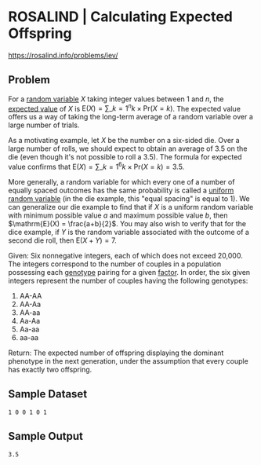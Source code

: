 # ROSALIND | Calculating Expected Offspring

https://rosalind.info/problems/iev/

Problem
-------

For a [random variable](https://rosalind.info/glossary/random-variable/ "
A variable that can take different values based on a randomized process.") $X$ taking integer values between 1 and $n$, the [expected value](https://rosalind.info/glossary/expected-value/ "New term: 
The average case of a random variable over time.") of $X$ is $\mathrm{E}(X) = \sum\_{k=1}^{n}{k \times \mathrm{Pr}(X = k)}$. The expected value offers us a way of taking the long-term average of a random variable over a large number of trials.

As a motivating example, let $X$ be the number on a six-sided die. Over a large number of rolls, we should expect to obtain an average of 3.5 on the die (even though it's not possible to roll a 3.5). The formula for expected value confirms that $\mathrm{E}(X) = \sum\_{k=1}^{6} k \times \mathrm{Pr}(X = k) = 3.5$.

More generally, a random variable for which every one of a number of equally spaced outcomes has the same probability is called a [uniform random variable](https://rosalind.info/glossary/uniform-random-variable/ "New term: 
A random variable in which equally spaced outcomes have the same probability.") (in the die example, this "equal spacing" is equal to 1). We can generalize our die example to find that if $X$ is a uniform random variable with minimum possible value $a$ and maximum possible value $b$, then $\mathrm{E}(X) = \frac{a+b}{2}$. You may also wish to verify that for the dice example, if $Y$ is the random variable associated with the outcome of a second die roll, then $\mathrm{E}(X+Y) = 7$.

Given: Six nonnegative integers, each of which does not exceed 20,000. The integers correspond to the number of couples in a population possessing each [genotype](https://rosalind.info/glossary/genotype/ "
An organism's precise genetic makeup.") pairing for a given [factor](https://rosalind.info/glossary/factor/ "
The Mendelian unit of heredity."). In order, the six given integers represent the number of couples having the following genotypes:

1.  AA-AA
2.  AA-Aa
3.  AA-aa
4.  Aa-Aa
5.  Aa-aa
6.  aa-aa

Return: The expected number of offspring displaying the dominant phenotype in the next generation, under the assumption that every couple has exactly two offspring.

Sample Dataset
--------------
```
1 0 0 1 0 1
```

Sample Output
-------------
```
3.5
```